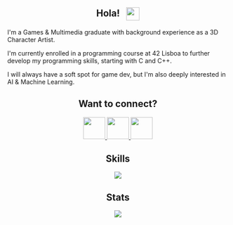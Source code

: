 <h2 align="center" >
    Hola! &nbsp;
    <img align="center" height="30" src="https://cdn1.iconfinder.com/data/icons/cute-emoji-smiles-with-gradient/82/Cool_Emoticon_Emotion_Expression_Face_Smiley_Sunglasses-512.png"/>
</h2>
<p>
I'm a Games & Multimedia graduate with background experience as a 3D Character Artist.
    
I'm currently enrolled in a programming course at 42 Lisboa to further develop my programming skills, starting with C and C++.
    
I will always have a soft spot for game dev, but I'm also deeply interested in AI & Machine Learning.
</p>

<h2 align="center" >
    Want to connect?
</h2>
<p align="center">
    <a href="https://www.linkedin.com/in/bernardo-monico/">
        <img height="50" src="https://cdn2.iconfinder.com/data/icons/social-icon-3/512/social_style_3_in-306.png"/>
    </a>  
    <a href="https://www.instagram.com/ben.monico/">
        <img height="50" src="https://cdn2.iconfinder.com/data/icons/social-media-2285/512/1_Instagram_colored_svg_1-512.png"/>
    <a href="mailto:bcmonico@gmail.com">
        <img height="50" src="https://cdn3.iconfinder.com/data/icons/logos-brands-3/24/logo_brand_brands_logos_gmail-256.png"/>
    </a> 
</p>
    
<h2 align="center" >
    Skills
</h2>
<p align="center">
    <a href="https://skillicons.dev">
        <img text-align="center" src="https://skillicons.dev/icons?i=c,cpp,linux,git,bash,vscode,vim"/>
    </a>
</p>

<h2 align="center" >
    Stats
</h2>
<p align="center">
    <img align="center" src="https://github-readme-streak-stats.herokuapp.com/?user=ben-monico&theme=react"/> 
</p>
